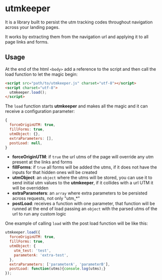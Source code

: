 # utmkeeper

It is a library built to persist the utm tracking codes throughout navigation across your landing pages.

It works by extracting them from the navigation url and applying it to all page links and forms.

## Usage

At the end of the html `<body>` add a reference to the script and then call the load function to let the magic begin:

```html
<script src="path/to/utmkeeper.js" charset="utf-8"></script>
<script charset="utf-8">
  utmkeeper.load();
</script>
```

The `load` function starts **utmkeeper** and makes all the magic and it can receive a configuration parameter:

```javascript
{
  forceOriginUTM: true,
  fillForms: true,
  utmObject: {},
  extraParameters: [],
  postLoad: null,
}
```

- **forceOriginUTM**: if `true` the url utms of the page will override any utm present at the links and forms
- **fillForms**: if `true` all forms will be added the utms, if it does not have the inputs for that hidden ones will be created
- **utmObject**: an `object` where the utms will be stored, you can use it to send initial utm values to the **utmkeeper**, if it collides with a url UTM it will be overridden 
- **extraParameters**: an `array` where extra parameters to be persisted across requests, not only "utm_*"
- **postLoad**: receives a function with one parameter, that function will be runned at the end of load passing an `object` with the parsed utms of the url to run any custom logic

One example of calling `load` with the post load function will be like this:

```javascript
utmkeeper.load({
  forceOriginUTM: true,
  fillForms: true,
  utmObject: {
    utm_test: 'test',
    parameterA: 'extra-test',
  },
  extraParameters: ['parameterA', 'parameterB'],
  postLoad: function(utms){console.log(utms);}
});
```
